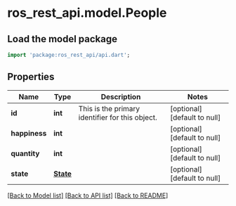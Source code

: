 # ros_rest_api.model.People

## Load the model package
```dart
import 'package:ros_rest_api/api.dart';
```

## Properties
Name | Type | Description | Notes
------------ | ------------- | ------------- | -------------
**id** | **int** | This is the primary identifier for this object.  | [optional] [default to null]
**happiness** | **int** |  | [optional] [default to null]
**quantity** | **int** |  | [optional] [default to null]
**state** | [**State**](State.md) |  | [optional] [default to null]

[[Back to Model list]](../README.md#documentation-for-models) [[Back to API list]](../README.md#documentation-for-api-endpoints) [[Back to README]](../README.md)


